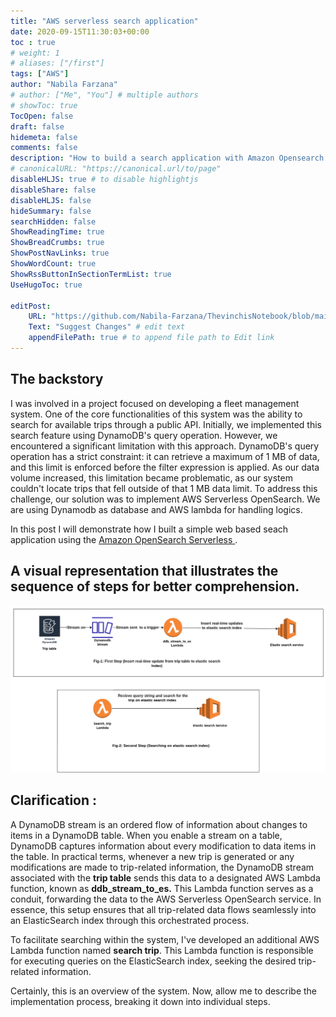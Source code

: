 ```yaml
---
title: "AWS serverless search application"
date: 2020-09-15T11:30:03+00:00
toc : true
# weight: 1
# aliases: ["/first"]
tags: ["AWS"]
author: "Nabila Farzana"
# author: ["Me", "You"] # multiple authors
# showToc: true
TocOpen: false
draft: false
hidemeta: false
comments: false
description: "How to build a search application with Amazon Opensearch Serverless, Dynamodb and AWS lambda in a serverless manner"
# canonicalURL: "https://canonical.url/to/page"
disableHLJS: true # to disable highlightjs
disableShare: false
disableHLJS: false
hideSummary: false
searchHidden: false
ShowReadingTime: true
ShowBreadCrumbs: true
ShowPostNavLinks: true
ShowWordCount: true
ShowRssButtonInSectionTermList: true
UseHugoToc: true

editPost:
    URL: "https://github.com/Nabila-Farzana/ThevinchisNotebook/blob/main/content/"
    Text: "Suggest Changes" # edit text
    appendFilePath: true # to append file path to Edit link
---
```



## The backstory
I was involved in a project focused on developing a fleet management system. One of the core functionalities of this system was the ability to search for available trips through a public API. Initially, we implemented this search feature using DynamoDB's query operation. However, we encountered a significant limitation with this approach. DynamoDB's query operation has a strict constraint: it can retrieve a maximum of 1 MB of data, and this limit is enforced before the filter expression is applied. As our data volume increased, this limitation became problematic, as our system couldn't locate trips that fell outside of that 1 MB data limit. To address this challenge, our solution was to implement AWS Serverless OpenSearch. We are using Dynamodb as database and AWS lambda for handling logics.

In this post I will demonstrate how I built a simple web based seach application using the [ Amazon OpenSearch Serverless ](https://docs.aws.amazon.com/opensearch-service/latest/developerguide/serverless-overview.html).


## A visual representation that illustrates the sequence of steps for better comprehension.
![The implementation diagram](images/opensearch_implementation.png)

## Clarification :

A DynamoDB stream is an ordered flow of information about changes to items in a DynamoDB table. When you enable a stream on a table, DynamoDB captures information about every modification to data items in the table.
In practical terms, whenever a new trip is generated or any modifications are made to trip-related information, the DynamoDB stream associated with the __trip table__ sends this data to a designated AWS Lambda function, known as __ddb_stream_to_es.__ This Lambda function serves as a conduit, forwarding the data to the AWS Serverless OpenSearch service. In essence, this setup ensures that all trip-related data flows seamlessly into an ElasticSearch index through this orchestrated process.

To facilitate searching within the system, I've developed an additional AWS Lambda function named __search trip__. This Lambda function is responsible for executing queries on the ElasticSearch index, seeking the desired trip-related information.

Certainly, this is an overview of the system. Now, allow me to describe the implementation process, breaking it down into individual steps.


